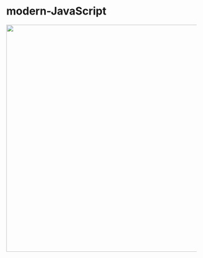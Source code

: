 # modern-JavaScript
<p align="center"><img src="https://user-images.githubusercontent.com/68486607/107473459-1c6b2000-6bb4-11eb-8538-b6b22c77672d.png" width="600"></p>

